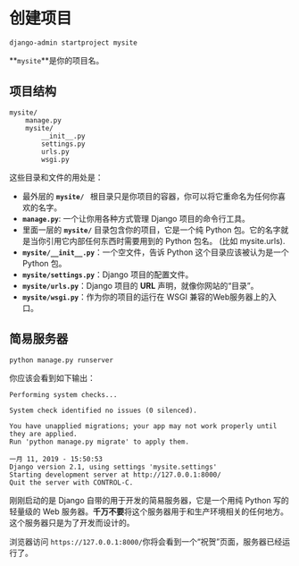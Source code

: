# 创建项目
```shell
django-admin startproject mysite
```
**`mysite`**是你的项目名。

## 项目结构
```
mysite/
    manage.py
    mysite/
        __init__.py
        settings.py
        urls.py
        wsgi.py
```

这些目录和文件的用处是： 

* 最外层的 **`mysite/ `** 根目录只是你项目的容器，你可以将它重命名为任何你喜欢的名字。
* **`manage.py`**: 一个让你用各种方式管理 Django 项目的命令行工具。
* 里面一层的 **`mysite/`** 目录包含你的项目，它是一个纯 Python 包。它的名字就是当你引用它内部任何东西时需要用到的 Python 包名。 (比如 mysite.urls).
* **`mysite/__init__.py`**：一个空文件，告诉 Python 这个目录应该被认为是一个 Python 包。
* **`mysite/settings.py`**：Django 项目的配置文件。
* **`mysite/urls.py`**：Django 项目的 **URL** 声明，就像你网站的“目录”。
* **`mysite/wsgi.py`**：作为你的项目的运行在 WSGI 兼容的Web服务器上的入口。

## 简易服务器
```shell
python manage.py runserver
```

你应该会看到如下输出：

```
Performing system checks...

System check identified no issues (0 silenced).

You have unapplied migrations; your app may not work properly until they are applied.
Run 'python manage.py migrate' to apply them.

一月 11, 2019 - 15:50:53
Django version 2.1, using settings 'mysite.settings'
Starting development server at http://127.0.0.1:8000/
Quit the server with CONTROL-C.
```

刚刚启动的是 Django 自带的用于开发的简易服务器，它是一个用纯 Python 写的轻量级的 Web 服务器。**千万不要**将这个服务器用于和生产环境相关的任何地方。这个服务器只是为了开发而设计的。

浏览器访问 ``https://127.0.0.1:8000/``你将会看到一个“祝贺”页面，服务器已经运行了。